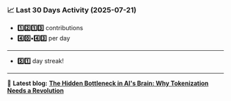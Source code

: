 <!--START_STATS-->
### 📈 Last 30 Days Activity (2025-07-21)  
- **1️⃣2️⃣1️⃣3️⃣** contributions  
- **4️⃣0️⃣•4️⃣3️⃣** per day
---
- **5️⃣1️⃣** day streak!
---
📝 **Latest blog:** [**The Hidden Bottleneck in AI's Brain: Why Tokenization Needs a Revolution**](https://andriak.com/blog/tokenization-revolution)
<!--END_STATS-->
